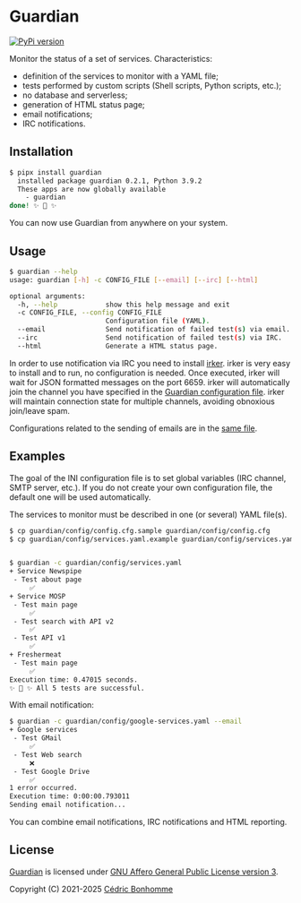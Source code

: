 # Guardian

[![PyPi version](https://img.shields.io/pypi/v/guardian.svg?style=flat-square)](https://pypi.org/project/guardian)

Monitor the status of a set of services. Characteristics:

- definition of the services to monitor with a YAML file;
- tests performed by custom scripts (Shell scripts, Python scripts, etc.);
- no database and serverless;
- generation of HTML status page;
- email notifications;
- IRC notifications.


## Installation

```bash
$ pipx install guardian
  installed package guardian 0.2.1, Python 3.9.2
  These apps are now globally available
    - guardian
done! ✨ 🌟 ✨
```

You can now use Guardian from anywhere on your system.


## Usage

```bash
$ guardian --help
usage: guardian [-h] -c CONFIG_FILE [--email] [--irc] [--html]

optional arguments:
  -h, --help            show this help message and exit
  -c CONFIG_FILE, --config CONFIG_FILE
                        Configuration file (YAML).
  --email               Send notification of failed test(s) via email.
  --irc                 Send notification of failed test(s) via IRC.
  --html                Generate a HTML status page.
```


In order to use notification via IRC you need to install
[irker](http://www.catb.org/~esr/irker/). irker is very easy to install and
to run, no configuration is needed. Once executed, irker will wait for JSON
formatted messages on the port 6659. irker will automatically join the channel
you have specified in the
[Guardian configuration file](guardian/config/conf.cfg.sample#L2).
irker will maintain connection state for multiple channels, avoiding obnoxious
join/leave spam.

Configurations related to the sending of emails are in the
[same file](guardian/config/conf.cfg.sample#L5).


## Examples

The goal of the INI configuration file is to set global variables (IRC channel, SMTP
server, etc.). If you do not create your own configuration file, the default one will
be used automatically.

The services to monitor must be described in one (or several) YAML file(s).


```bash
$ cp guardian/config/config.cfg.sample guardian/config/config.cfg
$ cp guardian/config/services.yaml.example guardian/config/services.yaml


$ guardian -c guardian/config/services.yaml
+ Service Newspipe
 - Test about page
     ✅
+ Service MOSP
 - Test main page
     ✅
 - Test search with API v2
     ✅
 - Test API v1
     ✅
+ Freshermeat
 - Test main page
     ✅
Execution time: 0.47015 seconds.
✨ 🌟 ✨ All 5 tests are successful.
```


With email notification:

```bash
$ guardian -c guardian/config/google-services.yaml --email
+ Google services
 - Test GMail
     ✅
 - Test Web search
     ❌
 - Test Google Drive
     ✅
1 error occurred.
Execution time: 0:00:00.793011
Sending email notification...
```

You can combine email notifications, IRC notifications and HTML reporting.


## License

[Guardian](https://github.com/cedricbonhomme/guardian) is licensed under
[GNU Affero General Public License version 3](https://www.gnu.org/licenses/agpl-3.0.html).

Copyright (C) 2021-2025 [Cédric Bonhomme](https://www.cedricbonhomme.org)

